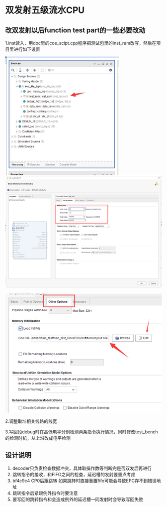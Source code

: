 # 双发射五级流水CPU

## 改双发射以后function test part的一些必要改动

1.inst读入，用doc里的coe_scipt.cpp程序把测试包里的inst_ram改写，然后在项目里进行如下设置

<img src="docs\Cache_1610e1857761cfd.jpg" style="zoom:67%;" />

<img src="docs\Cache_2c77917c2a68f406.jpg" style="zoom:50%;" />

![](docs\Cache_4d2fe7ef86e0ed68.jpg)

2.调整取址相关线路的线宽

3.写回段debug时在高低电平分别检测两条指令执行情况，同时修改test_bench的检测时机，从上沿改成电平检测

## 设计说明

1. decoder只负责检查数据冲突，具体取操作数等判断完是否双发后再进行
1. 跳转指令的接收，和FIFO之间的检查，延迟槽的发射要重点考虑
1. bf4c9c4 CP0后跟跳转 如果跳转时直接重置fifo可能会导致EPC存不到错误地址
1. 跳转指令后紧跟例外指令时要注意
1. 要写回的跳转指令和会造成例外的延迟槽一同发射时会导致写回失败

